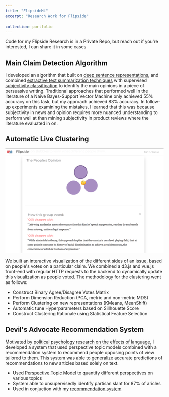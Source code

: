 ```yaml
---
title: "FlipsideML"
excerpt: "Research Work for Flipside"

collection: portfolio
---
```


Code for my Flipside Research is in a Private Repo, but reach out if you're interested, I can share it in some cases

## Main Claim Detection Algorithm

I developed an algorithm that built on [deep sentence representations](https://arxiv.org/abs/1705.02364), and combined [extractive text summarization techniques](https://web.eecs.umich.edu/~mihalcea/papers/mihalcea.emnlp04.pdf) with supervised [subjectivity classification](http://mpqa.cs.pitt.edu/corpora/mpqa_corpus/) to identify the main opinions in a piece of persuasive writing. Traditional approaches that performed well in the literature of a Naive Bayes-Support Vector Machine only achieved 55% accuracy on this task, but my approach achieved 83% accuracy. In follow-up experiments examining the mistakes, I learned that this was because subjectivity in news and opinion requires more nuanced understanding to perform well at than mining subjectivity in product reviews where the literature evaluated in on. 


## Automatic Live Clustering 

![alt text](/images/bubbleviz.png)

We built an interactive visualization of the different sides of an issue, based on people's votes on a particular claim. We combined a d3.js and vue.js front-end with regular HTTP requests to the backend to dynamically update this visualization as people voted. The methodology for the clustering went as follows:

* Construct Binary Agree/Disagree Votes Matrix
* Perform Dimension Reduction (PCA, metric and non-metric MDS)
* Perform Clustering on new representations (KMeans, MeanShift)
* Automatic tune Hyperparameters based on Sillhouette Score
* Construct Clustering Rationale using Statistical Feature Selection

## Devil's Advocate Recommendation System

Motivated by [political psychology research on the effects of language](http://journals.sagepub.com/doi/abs/10.1177/0146167215607842), I developed a system that used perspective topic models combined with a recommendation system to recommend people opposing points of view tailored to them. This system was able to generalize accurate predictions of recommendations to new articles based solely on text.

* Used [Perspective Topic Model](https://www.irit.fr/publis/SIG/2016_ECIR_TCBPS.pdf) to quantify different perspectives on various topics
* System able to unsupervisedly identify partisan slant for 87% of aricles
* Used in conjuction with my [recommendation system](https://github.com/siddsach/Hybrid-Recommender)
